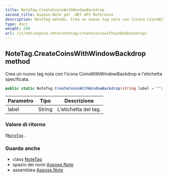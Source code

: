 ```yaml
---
title: NoteTag.CreateCoinsWithWindowBackdrop
second_title: Aspose.Note per .NET API Reference
description: NoteTag metodo. Crea un nuovo tag nota con licona CoinsWithWindowBackdrop e letichetta specificata.
type: docs
weight: 280
url: /it/net/aspose.note/notetag/createcoinswithwindowbackdrop/
---
```

## NoteTag.CreateCoinsWithWindowBackdrop method

Crea un nuovo tag nota con l'icona CoinsWithWindowBackdrop e l'etichetta specificata.

```csharp
public static NoteTag CreateCoinsWithWindowBackdrop(string label = "")
```

| Parametro | Tipo | Descrizione |
| --- | --- | --- |
| label | String | L'etichetta del tag. |

### Valore di ritorno

Il[`NoteTag`](../) .

### Guarda anche

* class [NoteTag](../)
* spazio dei nomi [Aspose.Note](../../notetag/)
* assemblea [Aspose.Note](../../../)


